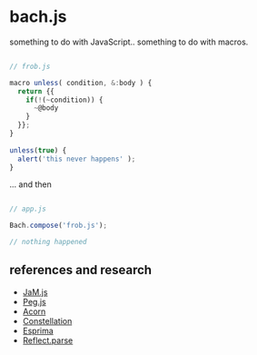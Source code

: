 bach.js
=======

something to do with JavaScript.. something to do with macros.

```javascript

// frob.js

macro unless( condition, &:body ) {
  return {{
    if(!(~condition)) {
	  ~@body
    }
  }};
}
				  
unless(true) {
  alert('this never happens' );
}

```

... and then

```javascript

// app.js

Bach.compose('frob.js');

// nothing happened

```

references and research
-----------------------

 * [JaM.js](http://github.com/chouser/JaM)
 * [Peg.js](http://pegjs.majda.cz/)
 * [Acorn](https://t.co/t5jkF6fU)
 * [Constellation](https://t.co/OzN4vQdb)
 * [Esprima](http://esprima.org/)
 * [Reflect.parse](https://developer.mozilla.org/en-US/docs/SpiderMonkey/Parser_API)